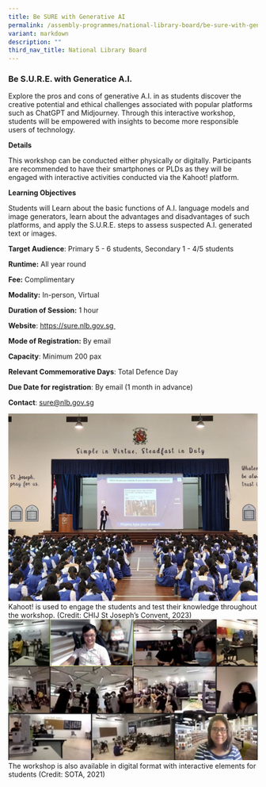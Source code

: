 ```yaml
---
title: Be SURE with Generative AI
permalink: /assembly-programmes/national-library-board/be-sure-with-generative-ai/
variant: markdown
description: ""
third_nav_title: National Library Board
---
```

### Be S.U.R.E. with Generatice A.I. 

Explore the pros and cons of generative A.I. in as students discover the creative potential and ethical challenges associated with popular platforms such as ChatGPT and Midjourney. Through this interactive workshop, students will be empowered with insights to become more responsible users of technology.

**Details**

This workshop can be conducted either physically or digitally. Participants are recommended to have their smartphones or PLDs as they will be engaged with interactive activities conducted via the Kahoot! platform.

**Learning Objectives**

Students will Learn about the basic functions of A.I. language models and image generators, learn about the advantages and disadvantages of such platforms, and apply the S.U.R.E. steps to assess suspected A.I. generated text or images.

**Target Audience**: Primary 5 - 6 students,  Secondary 1 - 4/5 students

**Runtime:** All year round

**Fee:** Complimentary

**Modality:** In-person, Virtual

**Duration of Session:** 1 hour

**Website**: https://sure.nlb.gov.sg 

**Mode of Registration:** By email

**Capacity**: Minimum 200 pax

**Relevant Commemorative Days**: Total Defence Day

**Due Date for registration**: By email (1 month in advance)

**Contact**: sure@nlb.gov.sg

![](/images/nlb_ai_Photo_1_CHIJ_St_Joseph_s_Convent.jpg)
Kahoot! is used to engage the students and test their knowledge throughout the workshop. (Credit: CHIJ St Joseph’s Convent, 2023)
![](/images/nlb_ai_Photo_2_SOTA_Zoom_Screenshot.jpg)The workshop is also available in digital format with interactive elements for students (Credit: SOTA, 2021)